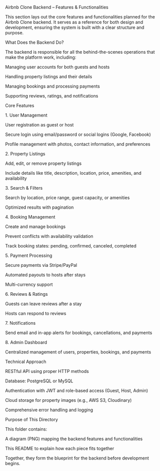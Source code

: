 Airbnb Clone Backend – Features \& Functionalities



This section lays out the core features and functionalities planned for the Airbnb Clone backend. It serves as a reference for both design and development, ensuring the system is built with a clear structure and purpose.



What Does the Backend Do?



The backend is responsible for all the behind-the-scenes operations that make the platform work, including:



Managing user accounts for both guests and hosts



Handling property listings and their details



Managing bookings and processing payments



Supporting reviews, ratings, and notifications



Core Features

1\. User Management



User registration as guest or host



Secure login using email/password or social logins (Google, Facebook)



Profile management with photos, contact information, and preferences



2\. Property Listings



Add, edit, or remove property listings



Include details like title, description, location, price, amenities, and availability



3\. Search \& Filters



Search by location, price range, guest capacity, or amenities



Optimized results with pagination



4\. Booking Management



Create and manage bookings



Prevent conflicts with availability validation



Track booking states: pending, confirmed, canceled, completed



5\. Payment Processing



Secure payments via Stripe/PayPal



Automated payouts to hosts after stays



Multi-currency support



6\. Reviews \& Ratings



Guests can leave reviews after a stay



Hosts can respond to reviews



7\. Notifications



Send email and in-app alerts for bookings, cancellations, and payments



8\. Admin Dashboard



Centralized management of users, properties, bookings, and payments



Technical Approach



RESTful API using proper HTTP methods



Database: PostgreSQL or MySQL



Authentication with JWT and role-based access (Guest, Host, Admin)



Cloud storage for property images (e.g., AWS S3, Cloudinary)



Comprehensive error handling and logging



Purpose of This Directory



This folder contains:



A diagram (PNG) mapping the backend features and functionalities



This README to explain how each piece fits together



Together, they form the blueprint for the backend before development begins.

